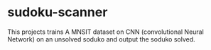 # sudoku-scanner
This projects trains A MNSIT dataset on CNN (convolutional Neural Network) on an unsolved soduko and output the soduko solved.
